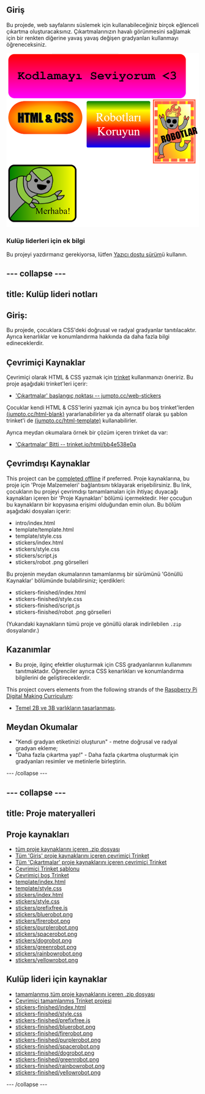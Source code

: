 ## Giriş

Bu projede, web sayfalarını süslemek için kullanabileceğiniz birçok eğlenceli çıkartma oluşturacaksınız. Çıkartmalarınızın havalı görünmesini sağlamak için bir renkten diğerine yavaş yavaş değişen gradyanları kullanmayı öğreneceksiniz.

![ekran görüntüsü](images/stickers-finished.png)

### Kulüp liderleri için ek bilgi

Bu projeyi yazdırmanız gerekiyorsa, lütfen [Yazıcı dostu sürüm](https://projects.raspberrypi.org/en/projects/stickers/print)ü kullanın.

## \--- collapse \---

## title: Kulüp lideri notları

## Giriş:

Bu projede, çocuklara CSS'deki doğrusal ve radyal gradyanlar tanıtılacaktır. Ayrıca kenarlıklar ve konumlandırma hakkında da daha fazla bilgi edineceklerdir.

## Çevrimiçi Kaynaklar

Çevrimiçi olarak HTML & CSS yazmak için [trinket](https://trinket.io/) kullanmanızı öneririz. Bu proje aşağıdaki trinket'leri içerir:

* ['Çıkartmalar' başlangıç noktası -- jumpto.cc/web-stickers](http://jumpto.cc/web-stickers)

Çocuklar kendi HTML & CSS'lerini yazmak için ayrıca bu boş trinket'lerden [(jumpto.cc/html-blank)](http://jumpto.cc/html-blank) yararlanabilirler ya da alternatif olarak şu şablon trinket'i de [(jumpto.cc/html-template)](http://jumpto.cc/html-template) kullanabilirler.

Ayrıca meydan okumalara örnek bir çözüm içeren trinket da var:

* ['Çıkartmalar' Bitti -- trinket.io/html/bb4e538e0a](https://trinket.io/html/bb4e538e0a)

## Çevrimdışı Kaynaklar

This project can be [completed offline](https://rpf.io/html-offline) if preferred. Proje kaynaklarına, bu proje için 'Proje Malzemeleri' bağlantısını tıklayarak erişebilirsiniz. Bu link, çocukların bu projeyi çevrimdışı tamamlamaları için ihtiyaç duyacağı kaynakları içeren bir 'Proje Kaynakları' bölümü içermektedir. Her çocuğun bu kaynakların bir kopyasına erişimi olduğundan emin olun. Bu bölüm aşağıdaki dosyaları içerir:

* intro/index.html
* template/template.html
* template/style.css
* stickers/index.html
* stickers/style.css
* stickers/script.js
* stickers/robot .png görselleri

Bu projenin meydan okumalarının tamamlanmış bir sürümünü 'Gönüllü Kaynaklar' bölümünde bulabilirsiniz; içerdikleri:

* stickers-finished/index.html
* stickers-finished/style.css
* stickers-finished/script.js
* stickers-finished/robot .png görselleri

(Yukarıdaki kaynakların tümü proje ve gönüllü olarak indirilebilen `.zip` dosyalarıdır.)

## Kazanımlar

* Bu proje, ilginç efektler oluşturmak için CSS gradyanlarının kullanımını tanıtmaktadır. Öğrenciler ayrıca CSS kenarlıkları ve konumlandırma bilgilerini de geliştireceklerdir. 

This project covers elements from the following strands of the [Raspberry Pi Digital Making Curriculum](https://rpf.io/curriculum):

* [Temel 2B ve 3B varlıkların tasarlanması](https://www.raspberrypi.org/curriculum/design/creator).

## Meydan Okumalar

* "Kendi gradyan etiketinizi oluşturun" - metne doğrusal ve radyal gradyan ekleme;
* "Daha fazla çıkartma yap!" - Daha fazla çıkartma oluşturmak için gradyanları resimler ve metinlerle birleştirin.

\--- /collapse \---

## \--- collapse \---

## title: Proje materyalleri

## Proje kaynakları

* [tüm proje kaynaklarını içeren .zip dosyası](https://rpf.io/p/en/stickers-go)
* [Tüm 'Giriş' proje kaynaklarını içeren çevrimiçi Trinket](http://jumpto.cc/web-intro)
* [Tüm 'Çıkartmalar' proje kaynaklarını içeren çevrimiçi Trinket](http://jumpto.cc/web-stickers)
* [Çevrimiçi Trinket şablonu](http://jumpto.cc/trinket-template)
* [Çevrimiçi boş Trinket](http://jumpto.cc/trinket-blank)
* [template/index.html](resources/template-index.html)
* [template/style.css](resources/template-style.css)
* [stickers/index.html](resources/stickers-index.html)
* [stickers/style.css](resources/stickers-style.css)
* [stickers/prefixfree.js](resources/stickers-prefixfree.js)
* [stickers/bluerobot.png](resources/stickers-bluerobot.png)
* [stickers/firerobot.png](resources/stickers-firerobot.png)
* [stickers/purplerobot.png](resources/stickers-purplerobot.png)
* [stickers/spacerobot.png](resources/stickers-spacerobot.png)
* [stickers/dogrobot.png](resources/stickers-dogrobot.png)
* [stickers/greenrobot.png](resources/stickers-greenrobot.png)
* [stickers/rainbowrobot.png](resources/stickers-rainbowrobot.png)
* [stickers/yellowrobot.png](resources/stickers-yellowrobot.png)

## Kulüp lideri için kaynaklar

* [tamamlanmış tüm proje kaynaklarını içeren .zip dosyası](https://rpf.io/p/en/stickers-go)
* [Çevrimiçi tamamlanmış Trinket projesi](https://trinket.io/html/bb4e538e0a)
* [stickers-finished/index.html](resources/stickers-finished-index.html)
* [stickers-finished/style.css](resources/stickers-finished-style.css)
* [stickers-finished/prefixfree.js](resources/stickers-finished-prefixfree.js)
* [stickers-finished/bluerobot.png](resources/stickers-finished-bluerobot.png)
* [stickers-finished/firerobot.png](resources/stickers-finished-firerobot.png)
* [stickers-finished/purplerobot.png](resources/stickers-finished-purplerobot.png)
* [stickers-finished/spacerobot.png](resources/stickers-finished-spacerobot.png)
* [stickers-finished/dogrobot.png](resources/stickers-finished-dogrobot.png)
* [stickers-finished/greenrobot.png](resources/stickers-finished-greenrobot.png)
* [stickers-finished/rainbowrobot.png](resources/stickers-finished-rainbowrobot.png)
* [stickers-finished/yellowrobot.png](resources/stickers-finished-yellowrobot.png)

\--- /collapse \---